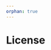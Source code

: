 ```yaml
---
orphan: true
---
```


# License

```{include} ../LICENSE

```
                                                                                                                                                                                                                                              